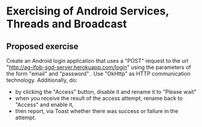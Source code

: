 # Exercising of Android Services, Threads and Broadcast

## Proposed exercise
Create an Android login application that uses a "POST" request to the url "http://ag-ifpb-sgd-server.herokuapp.com/login" using the parameters of the form "email" and "password" . Use "OkHttp" as HTTP communication technology. Additionally, do:
  - by clicking the "Access" button, disable it and rename it to "Please wait"
  - when you receive the result of the access attempt, rename back to "Access" and enable it,
  - then report, via Toast whether there was success or failure in the attempt.
